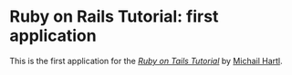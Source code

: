 # Ruby on Rails Tutorial: first application

This is the first application for the [*Ruby on Tails Tutorial*](http://railsturorial.org) by [Michail Hartl](http://michaelhartl.com/).
